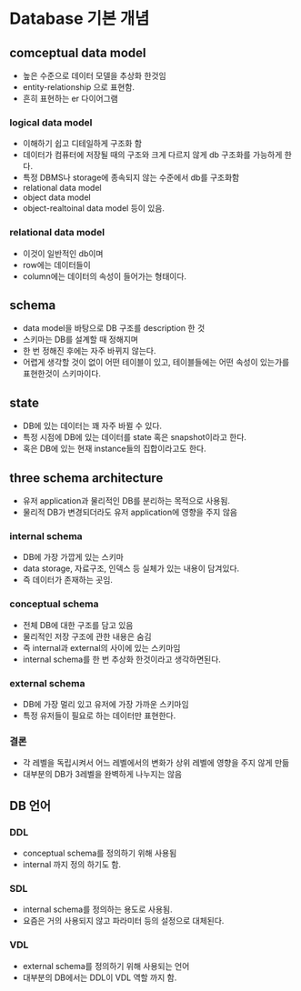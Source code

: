 # Database 기본 개념

## comceptual data model
* 높은 수준으로 데이터 모델을 추상화 한것임
* entity-relationship 으로 표현함.
* 흔히 표현하는 er 다이어그램
### logical data model
* 이해하기 쉽고 디테일하게 구조화 함
* 데이터가 컴퓨터에 저장될 때의 구조와 크게 다르지 않게 db 구조화를 가능하게 한다.
* 특정 DBMS나 storage에 종속되지 않는 수준에서 db를 구조화함
* relational data model
* object data model
* object-realtoinal data model 등이 있음.
### relational data model
* 이것이 일반적인 db이며
* row에는 데이터들이
* column에는 데이터의 속성이 들어가는 형태이다.

## schema
* data model을 바탕으로 DB 구조를 description 한 것
* 스키마는 DB를 설계할 때 정해지며
* 한 번 정해진 후에는 자주 바뀌지 않는다.
* 어렵게 생각할 것이 없이 어떤 테이블이 있고, 테이블들에는 어떤 속성이 있는가를 표현한것이 스키마이다.

## state
* DB에 있는 데이터는 꽤 자주 바뀔 수 있다.
* 특정 시점에 DB에 있는 데이터를 state 혹은 snapshot이라고 한다.
* 혹은 DB에 있는 현재 instance들의 집합이라고도 한다.

## three schema architecture
* 유저 application과 물리적인 DB를 분리하는 목적으로 사용됨.
* 물리적 DB가 변경되더라도 유저 application에 영향을 주지 않음
### internal schema
* DB에 가장 가깝게 있는 스키마
* data storage, 자료구조, 인덱스 등 실체가 있는 내용이 담겨있다.
* 즉 데이터가 존재하는 곳임.
### conceptual schema
* 전체 DB에 대한 구조를 담고 있음
* 물리적인 저장 구조에 관한 내용은 숨김
* 즉 internal과 external의 사이에 있는 스키마임
* internal schema를 한 번 추상화 한것이라고 생각하면된다.
### external schema
* DB에 가장 멀리 있고 유저에 가장 가까운 스키마임
* 특정 유저들이 필요로 하는 데이터만 표현한다. 
### 결론
* 각 레벨을 독립시켜서 어느 레벨에서의 변화가 상위 레벨에 영향을 주지 않게 만듦
* 대부분의 DB가 3레벨을 완벽하게 나누지는 않음

## DB 언어
### DDL
* conceptual schema를 정의하기 위해 사용됨
* internal 까지 정의 하기도 함.
### SDL
* internal schema를 정의하는 용도로 사용됨.
* 요즘은 거의 사용되지 않고 파라미터 등의 설정으로 대체된다.
### VDL
* external schema를 정의하기 위해 사용되는 언어
* 대부분의 DB에서는 DDL이 VDL 역할 까지 함.
